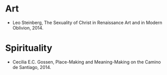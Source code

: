 


# Art
-   Leo Steinberg, The Sexuality of Christ in Renaissance Art and in Modern Oblivion, 2014.

# Spirituality
-   Cecilia E.C. Gossen, Place-Making and Meaning-Making on the Camino de Santiago, 2014.